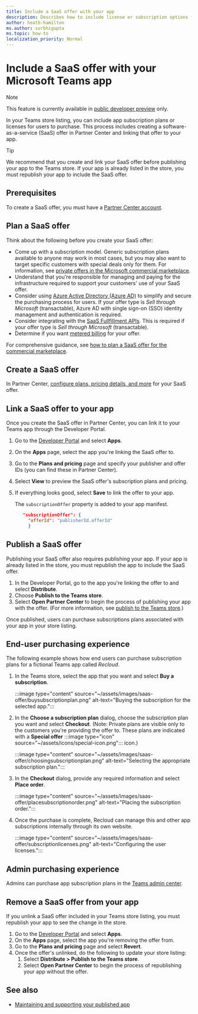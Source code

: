 ```yaml
---
title: Include a SaaS offer with your app
description: Describes how to include license or subscription options for using your app.
author: heath-hamilton
ms.author: surbhigupta
ms.topic: how-to
localization_priority: Normal 
---
```


# Include a SaaS offer with your Microsoft Teams app

> [!NOTE]
> This feature is currently available in [public developer preview](~/resources/dev-preview/developer-preview-intro.md) only.

In your Teams store listing, you can include app subscription plans or licenses for users to purchase. This process includes creating a software-as-a-service (SaaS) offer in Partner Center and linking that offer to your app.

> [!TIP]
> We recommend that you create and link your SaaS offer before publishing your app to the Teams store. If your app is already listed in the store, you must republish your app to include the SaaS offer.

## Prerequisites

To create a SaaS offer, you must have a [Partner Center account](create-partner-center-dev-account.md).

## Plan a SaaS offer

Think about the following before you create your SaaS offer:

* Come up with a subscription model. Generic subscription plans available to anyone may work in most cases, but you may also want to target specific customers with special deals only for them. For information, see [private offers in the Microsoft commercial marketplace](/azure/marketplace/private-offers).
* Understand that you're responsible for managing and paying for the infrastructure required to support your customers' use of your SaaS offer.
* Consider using [Azure Active Directory (Azure AD)](/azure/marketplace/azure-ad-saas) to simplify and secure the purchasing process for users. If your offer type is *Sell through Microsoft* (transactable), Azure AD with single sign-on (SSO) identity management and authentication is required.
* Consider integrating with the [SaaS Fullfillment APIs](/azure/marketplace/partner-center-portal/pc-saas-fulfillment-apis). This is required if your offer type is *Sell through Microsoft* (transactable).
* Determine if you want [metered billing](/azure/marketplace/partner-center-portal/saas-metered-billing) for your offer.

For comprehensive guidance, see [how to plan a SaaS offer for the commercial marketplace](/azure/marketplace/plan-saas-offer).

## Create a SaaS offer

In Partner Center, [configure plans, pricing details, and more](/azure/marketplace/create-new-saas-offer) for your SaaS offer.

## Link a SaaS offer to your app

Once you create the SaaS offer in Partner Center, you can link it to your Teams app through the Developer Portal.

1. Go to the [Developer Portal](https://dev.teams.microsoft.com/) and select **Apps**.
1. On the **Apps** page, select the app you're linking the SaaS offer to.
1. Go to the **Plans and pricing** page and specify your publisher and offer IDs (you can find these in Partner Center).
1. Select **View** to preview the SaaS offer's subscription plans and pricing. 
1. If everything looks good, select **Save** to link the offer to your app.

   The `subscriptionOffer` property is added to your app manifest.

   ```json
      "subscriptionOffer": {
        "offerId": "publisherId.offerId"  
        }
   ```

## Publish a SaaS offer

Publishing your SaaS offer also requires publishing your app. If your app is already listed in the store, you must republish the app to include the SaaS offer.

1. In the Developer Portal, go to the app you're linking the offer to and select **Distribute**.
1. Choose **Publish to the Teams store**. 
1. Select **Open Partner Center** to begin the process of publishing your app with the offer. (For more information, see [publish to the Teams store](~/concepts/deploy-and-publish/appsource/publish.md).)

Once published, users can purchase subscriptions plans associated with your app in your store listing.

## End-user purchasing experience

The following example shows how end users can purchase subscription plans for a fictional Teams app called *Recloud*.

1. In the Teams store, select the app that you want and select **Buy a subscription**.

    :::image type="content" source="~/assets/images/saas-offer/buysubscriptionplan.png" alt-text="Buying the subscription for the selected app.":::

2. In the **Choose a subscription plan** dialog, choose the subscription plan you want and select **Checkout**. (Note: Private plans are visible only to the customers you're providing the offer to. These plans are indicated with a **Special offer** :::image type="icon" source="~/assets/icons/special-icon.png"::: icon.)

    :::image type="content" source="~/assets/images/saas-offer/choosingsubscriptionplan.png" alt-text="Selecting the appropriate subscription plan.":::

3. In the **Checkout** dialog, provide any required information and select **Place order**.

    :::image type="content" source="~/assets/images/saas-offer/placesubscriptionorder.png" alt-text="Placing the subscription order.":::

1. Once the purchase is complete, Recloud can manage this and other app subscriptions internally through its own website.

    :::image type="content" source="~/assets/images/saas-offer/subscriptionlicenses.png" alt-text="Configuring the user licenses.":::

## Admin purchasing experience

Admins can purchase app subscription plans in the [Teams admin center](/MicrosoftTeams/purchase-third-party-apps).

## Remove a SaaS offer from your app

If you unlink a SaaS offer included in your Teams store listing, you must republish your app to see the change in the store.

1. Go to the [Developer Portal](https://dev.teams.microsoft.com/) and select **Apps**.
1. On the **Apps** page, select the app you're removing the offer from.
1. Go to the **Plans and pricing** page and select **Revert**.
1. Once the offer's unlinked, do the following to update your store listing:
   1. Select **Distribute > Publish to the Teams store**.
   1. Select **Open Partner Center** to begin the process of republishing your app without the offer.

## See also

* [Maintaining and supporting your published app](../post-publish/overview.md)
